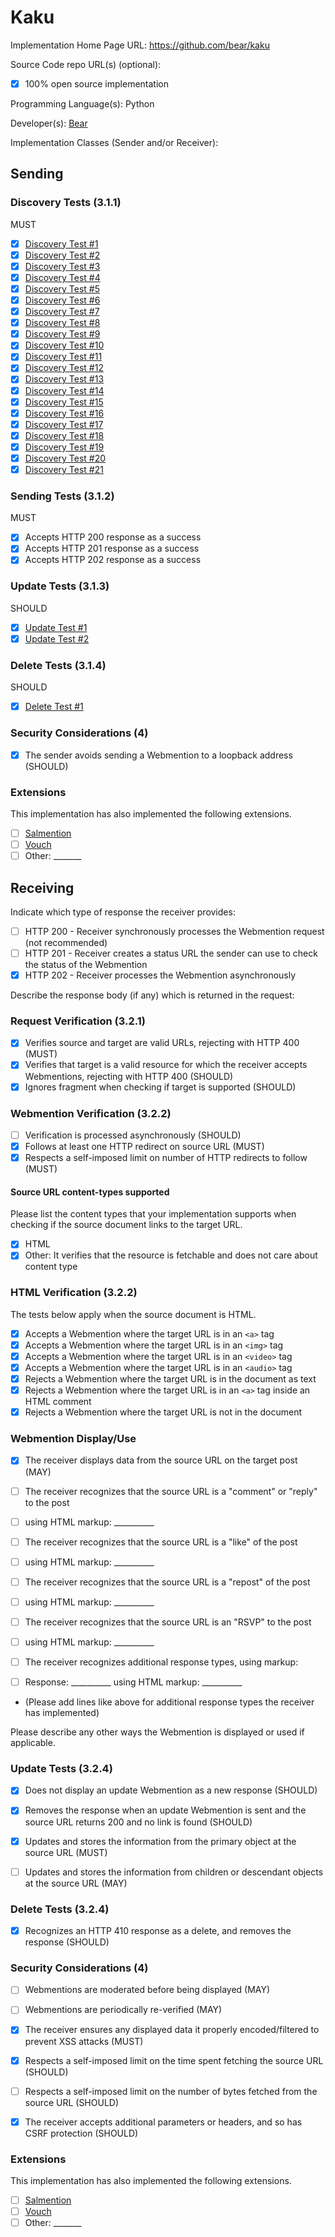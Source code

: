 # Kaku

Implementation Home Page URL: https://github.com/bear/kaku

Source Code repo URL(s) (optional): 
* [X] 100% open source implementation

Programming Language(s): Python

Developer(s): [Bear](https://bear.im)

Implementation Classes (Sender and/or Receiver): 

## Sending

### Discovery Tests (3.1.1)

MUST

* [X] [Discovery Test #1](https://webmention.rocks/test/1)
* [X] [Discovery Test #2](https://webmention.rocks/test/2)
* [X] [Discovery Test #3](https://webmention.rocks/test/3)
* [X] [Discovery Test #4](https://webmention.rocks/test/4)
* [X] [Discovery Test #5](https://webmention.rocks/test/5)
* [X] [Discovery Test #6](https://webmention.rocks/test/6)
* [X] [Discovery Test #7](https://webmention.rocks/test/7)
* [X] [Discovery Test #8](https://webmention.rocks/test/8)
* [X] [Discovery Test #9](https://webmention.rocks/test/9)
* [X] [Discovery Test #10](https://webmention.rocks/test/10)
* [X] [Discovery Test #11](https://webmention.rocks/test/11)
* [X] [Discovery Test #12](https://webmention.rocks/test/12)
* [X] [Discovery Test #13](https://webmention.rocks/test/13)
* [X] [Discovery Test #14](https://webmention.rocks/test/14)
* [X] [Discovery Test #15](https://webmention.rocks/test/15)
* [X] [Discovery Test #16](https://webmention.rocks/test/16)
* [X] [Discovery Test #17](https://webmention.rocks/test/17)
* [X] [Discovery Test #18](https://webmention.rocks/test/18)
* [X] [Discovery Test #19](https://webmention.rocks/test/19)
* [X] [Discovery Test #20](https://webmention.rocks/test/20)
* [X] [Discovery Test #21](https://webmention.rocks/test/21)

### Sending Tests (3.1.2)

MUST

* [X] Accepts HTTP 200 response as a success
* [X] Accepts HTTP 201 response as a success
* [X] Accepts HTTP 202 response as a success

### Update Tests (3.1.3)

SHOULD

* [X] [Update Test #1](https://webmention.rocks/update/1)
* [X] [Update Test #2](https://webmention.rocks/update/2)

### Delete Tests (3.1.4)

SHOULD

* [X] [Delete Test #1](https://webmention.rocks/delete/1)

### Security Considerations (4)

* [X] The sender avoids sending a Webmention to a loopback address (SHOULD)

### Extensions

This implementation has also implemented the following extensions.

* [ ] [Salmention](http://indiewebcamp.com/Salmention)
* [ ] [Vouch](http://indiewebcamp.com/Vouch)
* [ ] Other: _______

## Receiving

Indicate which type of response the receiver provides:

* [ ] HTTP 200 - Receiver synchronously processes the Webmention request (not recommended)
* [ ] HTTP 201 - Receiver creates a status URL the sender can use to check the status of the Webmention
* [X] HTTP 202 - Receiver processes the Webmention asynchronously

Describe the response body (if any) which is returned in the request:


### Request Verification (3.2.1)

* [X] Verifies source and target are valid URLs, rejecting with HTTP 400 (MUST)
* [X] Verifies that target is a valid resource for which the receiver accepts Webmentions, rejecting with HTTP 400 (SHOULD)
* [X] Ignores fragment when checking if target is supported (SHOULD)

### Webmention Verification (3.2.2)

* [ ] Verification is processed asynchronously (SHOULD)
* [X] Follows at least one HTTP redirect on source URL (MUST)
* [X] Respects a self-imposed limit on number of HTTP redirects to follow (MUST)

#### Source URL content-types supported

Please list the content types that your implementation supports when checking if the source document links to the target URL.

* [X] HTML
* [X] Other: It verifies that the resource is fetchable and does not care about content type

### HTML Verification (3.2.2)

The tests below apply when the source document is HTML.

* [X] Accepts a Webmention where the target URL is in an `<a>` tag
* [X] Accepts a Webmention where the target URL is in an `<img>` tag
* [X] Accepts a Webmention where the target URL is in an `<video>` tag
* [X] Accepts a Webmention where the target URL is in an `<audio>` tag
* [X] Rejects a Webmention where the target URL is in the document as text
* [X] Rejects a Webmention where the target URL is in an `<a>` tag inside an HTML comment
* [X] Rejects a Webmention where the target URL is not in the document

### Webmention Display/Use

* [X] The receiver displays data from the source URL on the target post (MAY)

* [ ] The receiver recognizes that the source URL is a "comment" or "reply" to the post
 * [ ] using HTML markup: __________
* [ ] The receiver recognizes that the source URL is a "like" of the post
 * [ ] using HTML markup: __________
* [ ] The receiver recognizes that the source URL is a "repost" of the post
 * [ ] using HTML markup: __________
* [ ] The receiver recognizes that the source URL is an "RSVP" to the post
 * [ ] using HTML markup: __________
* [ ] The receiver recognizes additional response types, using markup:
 * [ ] Response: __________ using HTML markup: __________
 * (Please add lines like above for additional response types the receiver has implemented)

Please describe any other ways the Webmention is displayed or used if applicable.


### Update Tests (3.2.4)

* [X] Does not display an update Webmention as a new response (SHOULD)
* [X] Removes the response when an update Webmention is sent and the source URL returns 200 and no link is found (SHOULD)
* [X] Updates and stores the information from the primary object at the source URL (MUST)
* [ ] Updates and stores the information from children or descendant objects at the source URL (MAY)


### Delete Tests (3.2.4)

* [X] Recognizes an HTTP 410 response as a delete, and removes the response (SHOULD)


### Security Considerations (4)

* [ ] Webmentions are moderated before being displayed (MAY)
* [ ] Webmentions are periodically re-verified (MAY)
* [X] The receiver ensures any displayed data it properly encoded/filtered to prevent XSS attacks (MUST)
* [X] Respects a self-imposed limit on the time spent fetching the source URL (SHOULD)
* [ ] Respects a self-imposed limit on the number of bytes fetched from the source URL (SHOULD)
* [X] The receiver accepts additional parameters or headers, and so has CSRF protection (SHOULD)


### Extensions

This implementation has also implemented the following extensions.

* [ ] [Salmention](http://indiewebcamp.com/Salmention)
* [ ] [Vouch](http://indiewebcamp.com/Vouch)
* [ ] Other: _______
